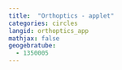 ```yaml
---
title:  "Orthoptics - applet"
categories: circles
langid: orthoptics_app
mathjax: false
geogebratube:
  - 1350005
---
```


<div style="height: 600px;" id="applet_container1350005"></div>

